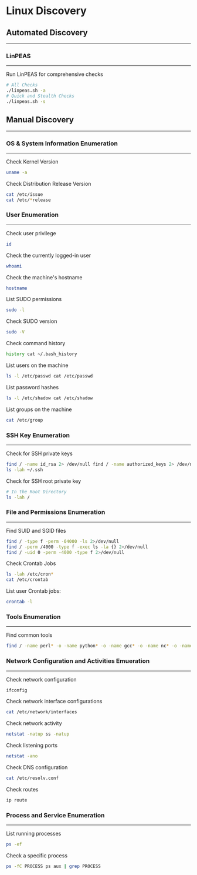 # Linux Discovery

## **Automated Discovery**

***

### **LinPEAS**

***

Run LinPEAS for comprehensive checks

```bash
# All Checks 
./linpeas.sh -a
# Quick and Stealth Checks 
./linpeas.sh -s
```

## Manual Discovery

***

### OS & System Information Enumeration

***

Check Kernel Version

```bash
uname -a
```

Check Distribution Release Version

```bash
cat /etc/issue 
cat /etc/*release
```

### **User Enumeration**

***

Check user privilege

```bash
id
```

Check the currently logged-in user

```bash
whoami
```

Check the machine's hostname

```bash
hostname
```

List SUDO permissions

```bash
sudo -l
```

Check SUDO version

```bash
sudo -V
```

Check command history

```bash
history cat ~/.bash_history
```

List users on the machine

```bash
ls -l /etc/passwd cat /etc/passwd
```

List password hashes

```bash
ls -l /etc/shadow cat /etc/shadow
```

List groups on the machine

```bash
cat /etc/group
```

### **SSH Key Enumeration**

***

Check for SSH private keys

```bash
find / -name id_rsa 2> /dev/null find / -name authorized_keys 2> /dev/null # In user home directory 
ls -lah ~/.ssh
```

Check for SSH root private key

```bash
# In the Root Directory 
ls -lah /
```

### **File and Permissions Enumeration**

***

Find SUID and SGID files

```bash
find / -type f -perm -04000 -ls 2>/dev/null 
find / -perm /4000 -type f -exec ls -la {} 2>/dev/null 
find / -uid 0 -perm -4000 -type f 2>/dev/null
```

Check Crontab Jobs

```bash
ls -lah /etc/cron* 
cat /etc/crontab
```

List user Crontab jobs:

```bash
crontab -l
```

### **Tools Enumeration**

***

Find common tools

```bash
find / -name perl* -o -name python* -o -name gcc* -o -name nc* -o -name wget* -o -name curl* 2>/dev/null
```

### **Network Configuration and Activities Emueration**

***

Check network configuration

```bash
ifconfig
```

Check network interface configurations

```bash
cat /etc/network/interfaces
```

Check network activity

```bash
netstat -natup ss -natup
```

Check listening ports

```bash
netstat -ano
```

Check DNS configuration

```bash
cat /etc/resolv.conf
```

Check routes

```bash
ip route
```

### **Process and Service Enumeration**

***

List running processes

```bash
ps -ef
```

Check a specific process

```bash
ps -fC PROCESS ps aux | grep PROCESS
```
